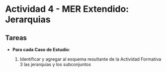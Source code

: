 # Actividad 4 - MER Extendido: Jerarquias

## Tareas

* **Para cada Caso de Estudio**:

  1. Identificar y agregar al esquema resultante de la Actividad Formativa 3 las jerarquías y los subconjuntos
